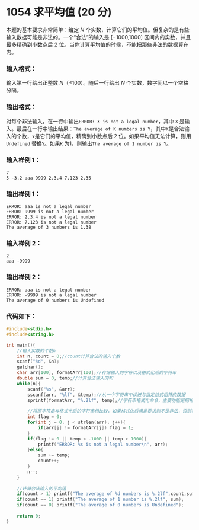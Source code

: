 # 1054 求平均值 (20 分)
本题的基本要求非常简单：给定 $N$ 个实数，计算它们的平均值。但复杂的是有些输入数据可能是非法的。一个“合法”的输入是 [−1000,1000] 区间内的实数，并且最多精确到小数点后 2 位。当你计算平均值的时候，不能把那些非法的数据算在内。
### 输入格式：
输入第一行给出正整数 $N$（≤100）。随后一行给出 $N$ 个实数，数字间以一个空格分隔。
### 输出格式：
对每个非法输入，在一行中输出`ERROR: X is not a legal number`，其中 `X` 是输入。最后在一行中输出结果：`The average of K numbers is Y`，其中`K`是合法输入的个数，`Y`是它们的平均值，精确到小数点后 2 位。如果平均值无法计算，则用`Undefined` 替换`Y`。如果`K` 为1，则输出`The average of 1 number is Y`。
### 输入样例 1：
```
7
5 -3.2 aaa 9999 2.3.4 7.123 2.35
```
### 输出样例 1：
```
ERROR: aaa is not a legal number
ERROR: 9999 is not a legal number
ERROR: 2.3.4 is not a legal number
ERROR: 7.123 is not a legal number
The average of 3 numbers is 1.38
```
### 输入样例 2：
```
2
aaa -9999
```
### 输出样例 2：
```
ERROR: aaa is not a legal number
ERROR: -9999 is not a legal number
The average of 0 numbers is Undefined
```
### 代码如下：
```c
#include<stdio.h>
#include<string.h>

int main(){
    //输入实数的个数n 
    int n, count = 0;//count计算合法的输入个数
    scanf("%d", &n);
    getchar(); 
    char arr[100], formatArr[100];//存储输入的字符以及格式化后的字符串 
    double sum = 0, temp;//计算合法输入的和 
    while(n){
        scanf("%s", &arr);
        sscanf(arr, "%lf", &temp);//从一个字符串中读进与指定格式相符的数据
        sprintf(formatArr, "%.2lf", temp);//字符串格式化命令，主要功能是把格式化的数据写入某个字符串中
        
        //将原字符串与格式化后的字符串相比较，如果格式化后满足要求则不是非法，否则非法 
        int flag = 0; 
        for(int j = 0; j < strlen(arr); j++){
            if(arr[j] != formatArr[j]) flag = 1;
        }
        if(flag != 0 || temp < -1000 || temp > 1000){
            printf("ERROR: %s is not a legal number\n", arr);
        }else{
            sum += temp;
            count++;
        }
        n--;
    }
    
    //计算合法输入的平均值 
    if(count > 1) printf("The average of %d numbers is %.2lf",count,sum / count);
    if(count == 1) printf("The average of 1 number is %.2lf", sum);
    if(count == 0) printf("The average of 0 numbers is Undefined");
    
    return 0;
} 
```